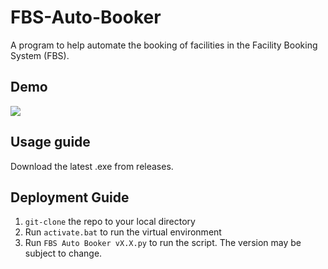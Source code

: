 # FBS-Auto-Booker
A program to help automate the booking of facilities in the Facility Booking System (FBS).

## Demo
![](assets/demo.gif)

## Usage guide
Download the latest .exe from releases.

## Deployment Guide
1. `git-clone` the repo to your local directory
2. Run `activate.bat` to run the virtual environment
3. Run `FBS Auto Booker vX.X.py` to run the script. The version may be subject to change.
